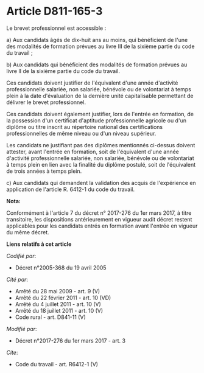 # Article D811-165-3

Le brevet professionnel est accessible : 

a) Aux candidats âgés de dix-huit ans au moins, qui bénéficient de l'une des modalités de formation prévues au livre III de
la sixième partie du code du travail ; 

b) Aux candidats qui bénéficient des modalités de formation prévues au livre II de la sixième partie du code du travail. 

Ces candidats doivent justifier de l'équivalent d'une année d'activité professionnelle salariée, non salariée, bénévole ou de
volontariat à temps plein à la date d'évaluation de la dernière unité capitalisable permettant de délivrer le brevet
professionnel. 

Ces candidats doivent également justifier, lors de l'entrée en formation, de la possession d'un certificat d'aptitude
professionnelle agricole ou d'un diplôme ou titre inscrit au répertoire national des certifications professionnelles de même
niveau ou d'un niveau supérieur. 

Les candidats ne justifiant pas des diplômes mentionnés ci-dessus doivent attester, avant l'entrée en formation, soit de
l'équivalent d'une année d'activité professionnelle salariée, non salariée, bénévole ou de volontariat à temps plein en lien
avec la finalité du diplôme postulé, soit de l'équivalent de trois années à temps plein. 

c) Aux candidats qui demandent la validation des acquis de l'expérience en application de l'article R. 6412-1 du code du
travail.

**Nota:**

Conformément à l'article 7 du décret n° 2017-276 du 1er mars 2017, à titre transitoire, les dispositions antérieurement en
vigueur audit décret restent applicables pour les candidats entrés en formation avant l'entrée en vigueur du même décret.

**Liens relatifs à cet article**

_Codifié par_:

  - Décret n°2005-368 du 19 avril 2005

_Cité par_:

  - Arrêté du 28 mai 2009 - art. 9 (V)
  - Arrêté du 22 février 2011 - art. 10 (VD)
  - Arrêté du 4 juillet 2011 - art. 10 (V)
  - Arrêté du 18 juillet 2011 - art. 10 (V)
  - Code rural - art. D841-11 (V)

_Modifié par_:

  - Décret n°2017-276 du 1er mars 2017 - art. 3

_Cite_:

  - Code du travail - art. R6412-1 (V)
